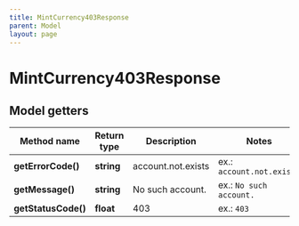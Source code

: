 ```yaml
---
title: MintCurrency403Response
parent: Model
layout: page
---
```


# MintCurrency403Response

## Model getters

Method name | Return type | Description | Notes
------------ | ------------- | ------------- | -------------
**getErrorCode()** | **string** | account.not.exists | ex.: `account.not.exists`
**getMessage()** | **string** | No such account. | ex.: `No such account.`
**getStatusCode()** | **float** | 403 | ex.: `403`

